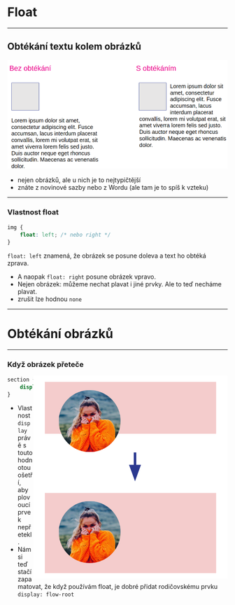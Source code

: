 <!-- .slide: data-state="c-slide-inter" -->

# Float

---

## Obtékání textu kolem obrázků

<img src="img/float.png" style="border:0 none;box-shadow:none;">


>>>
* nejen obrázků, ale u nich je to nejtypičtější
* znáte z novinové sazby nebo z Wordu (ale tam je to spíš k vzteku)

---

### Vlastnost float

```css
img {
	float: left; /* nebo right */
}
```

`float: left` znamená, že obrázek se posune doleva a text ho obtéká zprava.

>>>
* A naopak `float: right` posune obrázek vpravo.
* Nejen obrázek: můžeme nechat plavat i jiné prvky. Ale to teď necháme plavat.
* zrušit lze hodnou `none`

---

<!-- .slide: data-state="c-slide-task" -->

# Obtékání obrázků

---

### Když obrázek přeteče

<img src="img/overflow.png" class="c-text-md fragment" style="border:0 none;box-shadow:none; float: right; position: relative; z-index: 1;">
 
```css
section { 
	display: flow-root;
}
```
<!-- .element: class="c-text-sm fragment" contenteditable="true" -->

>>>
* Vlastnost `display` právě s touto hodnotou ošetří, aby plovoucí prvek nepřetekl.
* Nám si teď stačí zapamatovat, že když používám float, je dobré přidat rodičovskému prvku `display: flow-root`